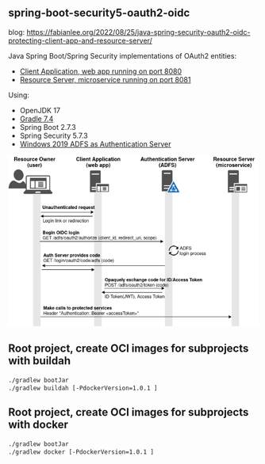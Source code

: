 ## spring-boot-security5-oauth2-oidc

blog: https://fabianlee.org/2022/08/25/java-spring-security-oauth2-oidc-protecting-client-app-and-resource-server/

Java Spring Boot/Spring Security implementations of OAuth2 entities:

* [Client Application, web app running on port 8080](spring-security5-oauth2-client-app/README.md)
* [Resource Server, microservice running on port 8081](spring-security5-oauth2-resource-server/README.md)

Using:
* OpenJDK 17
* [Gradle 7.4](https://docs.gradle.org/current/userguide/compatibility.html)
* Spring Boot 2.7.3
* Spring Security 5.7.3
* [Windows 2019 ADFS as Authentication Server](https://fabianlee.org/2022/08/22/microsoft-configuring-an-application-group-for-oauth2-oidc-on-adfs-2019/)

![OAuth2 Entities](https://github.com/fabianlee/spring-boot-security5-oauth2-oidc/raw/main/diagrams/oauth2-entities.drawio.png)


## Root project, create OCI images for subprojects with buildah

```
./gradlew bootJar
./gradlew buildah [-PdockerVersion=1.0.1 ]
```

## Root project, create OCI images for subprojects with docker

```
./gradlew bootJar
./gradlew docker [-PdockerVersion=1.0.1 ]

```
